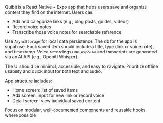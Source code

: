 Quibit is a React Native + Expo app that helps users save and organize content they find on the internet. Users can:

- Add and categorize links (e.g., blog posts, guides, videos)
- Record voice notes
- Transcribe those voice notes for searchable reference

Use `AsyncStorage` for local data persistence. The db for the app is supabase. 
Each saved item should include a title, type (link or voice note), and timestamp. Voice recordings use `expo-av` and transcripts are generated via an AI API (e.g., OpenAI Whisper).

The UI should be minimal, accessible, and easy to navigate. Prioritize offline usability and quick input for both text and audio.

App structure includes:
- Home screen: list of saved items
- Add screen: input for new link or record voice
- Detail screen: view individual saved content

Focus on modular, well-documented components and reusable hooks where possible.